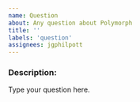 ```yaml
---
name: Question
about: Any question about Polymorph
title: ''
labels: 'question'
assignees: jgphilpott
---
```


### Description:

Type your question here.